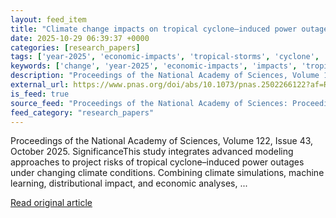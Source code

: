 ```yaml
---
layout: feed_item
title: "Climate change impacts on tropical cyclone–induced power outage risk: Sociodemographic differences in outage burdens"
date: 2025-10-29 06:39:37 +0000
categories: [research_papers]
tags: ['year-2025', 'economic-impacts', 'tropical-storms', 'cyclone', 'climate-costs']
keywords: ['change', 'year-2025', 'economic-impacts', 'impacts', 'tropical-storms', 'cyclone', 'climate-costs', 'climate']
description: "Proceedings of the National Academy of Sciences, Volume 122, Issue 43, October 2025"
external_url: https://www.pnas.org/doi/abs/10.1073/pnas.2502266122?af=R
is_feed: true
source_feed: "Proceedings of the National Academy of Sciences: Proceedings of the National Academy of Sciences: Table of Contents"
feed_category: "research_papers"
---
```


Proceedings of the National Academy of Sciences, Volume 122, Issue 43, October 2025. SignificanceThis study integrates advanced modeling approaches to project risks of tropical cyclone–induced power outages under changing climate conditions. Combining climate simulations, machine learning, distributional impact, and economic analyses, ...

[Read original article](https://www.pnas.org/doi/abs/10.1073/pnas.2502266122?af=R)
